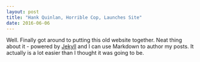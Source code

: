 ```yaml
---
layout: post
title: "Hank Quinlan, Horrible Cop, Launches Site"
date: 2016-06-06
---
```


Well. Finally got around to putting this old website together. Neat thing about it - powered by [Jekyll](http://jekyllrb.com) and I can use Markdown to author my posts. It actually is a lot easier than I thought it was going to be.

